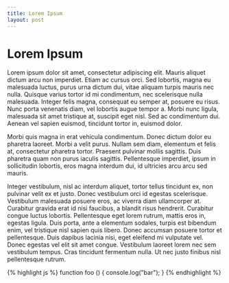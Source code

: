 ```yaml
---
title: Lorem Ipsum
layout: post
---
```


# Lorem Ipsum

Lorem ipsum dolor sit amet, consectetur adipiscing elit. Mauris aliquet dictum arcu non imperdiet. Etiam ac cursus orci. Sed lobortis, magna eu malesuada luctus, purus urna dictum dui, vitae aliquam turpis mauris nec nulla. Quisque varius tortor id mi condimentum, nec scelerisque nulla malesuada. Integer felis magna, consequat eu semper at, posuere eu risus. Nunc porta venenatis diam, vel lobortis augue tempor a. Morbi nunc ligula, malesuada sit amet tristique at, suscipit eget nisl. Sed ac condimentum dui. Aenean vel sapien euismod, tincidunt tortor in, euismod dolor.

Morbi quis magna in erat vehicula condimentum. Donec dictum dolor eu pharetra laoreet. Morbi a velit purus. Nullam sem diam, elementum et felis at, consectetur pharetra tortor. Praesent pulvinar mollis sagittis. Duis pharetra quam non purus iaculis sagittis. Pellentesque imperdiet, ipsum in sollicitudin lobortis, eros magna interdum dui, id ultricies arcu arcu sed mauris.

Integer vestibulum, nisl ac interdum aliquet, tortor tellus tincidunt ex, non pulvinar velit ex et justo. Donec vestibulum orci id egestas scelerisque. Vestibulum malesuada posuere eros, ac viverra diam ullamcorper at. Curabitur gravida erat id nisi faucibus, a blandit risus hendrerit. Curabitur congue luctus lobortis. Pellentesque eget lorem rutrum, mattis eros in, egestas ligula. Duis porta, ante a elementum sodales, turpis est bibendum enim, vel tristique nisl sapien quis libero. Donec accumsan posuere tortor et pellentesque. Duis dapibus lacinia nisi, eget eleifend mi vulputate vel. Donec egestas vel elit sit amet congue. Vestibulum laoreet lorem nec sem vestibulum tempus. Cras tincidunt fermentum nulla. Ut nec justo finibus nisl pellentesque rutrum.

{% highlight js %}
function foo () {
  console.log("bar");
}
{% endhighlight %}
